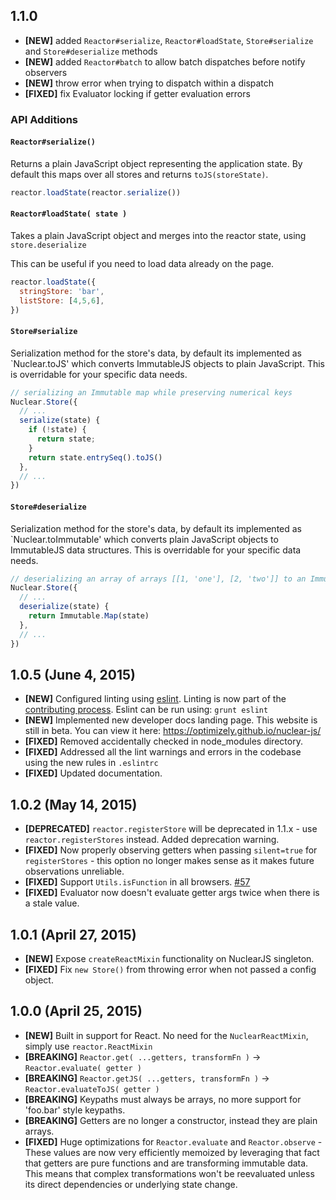 ## 1.1.0

- **[NEW]** added `Reactor#serialize`, `Reactor#loadState`, `Store#serialize` and `Store#deserialize` methods
- **[NEW]** added `Reactor#batch` to allow batch dispatches before notify observers
- **[NEW]** throw error when trying to dispatch within a dispatch
- **[FIXED]** fix Evaluator locking if getter evaluation errors

### API Additions

#### `Reactor#serialize()`

Returns a plain JavaScript object representing the application state.  By default this maps over all stores and returns `toJS(storeState)`.

```js
reactor.loadState(reactor.serialize())
```

#### `Reactor#loadState( state )`

Takes a plain JavaScript object and merges into the reactor state, using `store.deserialize`

This can be useful if you need to load data already on the page.

```js
reactor.loadState({
  stringStore: 'bar',
  listStore: [4,5,6],
})
```

#### `Store#serialize`

Serialization method for the store's data, by default its implemented as `Nuclear.toJS' which converts ImmutableJS objects to plain JavaScript.
This is overridable for your specific data needs.

```js
// serializing an Immutable map while preserving numerical keys
Nuclear.Store({
  // ...
  serialize(state) {
    if (!state) {
      return state;
    }
    return state.entrySeq().toJS()
  },
  // ...
})
```

#### `Store#deserialize`

Serialization method for the store's data, by default its implemented as `Nuclear.toImmutable' which converts plain JavaScript objects to ImmutableJS data structures.
This is overridable for your specific data needs.

```js
// deserializing an array of arrays [[1, 'one'], [2, 'two']] to an Immutable.Map
Nuclear.Store({
  // ...
  deserialize(state) {
    return Immutable.Map(state)
  },
  // ...
})
```

## 1.0.5 (June 4, 2015)

- **[NEW]** Configured linting using [eslint](http://eslint.org/). Linting is now part of the [contributing process](https://github.com/optimizely/nuclear-js/blob/master/CONTRIBUTING.md). Eslint can be run using: `grunt eslint`
- **[NEW]** Implemented new developer docs landing page. This website is still in beta. You can view it here: https://optimizely.github.io/nuclear-js/
- **[FIXED]** Removed accidentally checked in node_modules directory.
- **[FIXED]** Addressed all the lint warnings and errors in the codebase using the new rules in `.eslintrc`
- **[FIXED]** Updated documentation.

## 1.0.2 (May 14, 2015)

- **[DEPRECATED]** `reactor.registerStore` will be deprecated in 1.1.x - use `reactor.registerStores` instead.  Added deprecation warning.
- **[FIXED]** Now properly observing getters when passing `silent=true` for `registerStores` - this option no longer makes sense as it makes future observations unreliable.
- **[FIXED]** Support `Utils.isFunction` in all browsers. [#57](https://github.com/optimizely/nuclear-js/pull/57)
- **[FIXED]** Evaluator now doesn't evaluate getter args twice when there is a stale value.

## 1.0.1 (April 27, 2015)

- **[NEW]** Expose `createReactMixin` functionality on NuclearJS singleton.
- **[FIXED]** Fix `new Store()` from throwing error when not passed a config object.

## 1.0.0 (April 25, 2015)

- **[NEW]** Built in support for React. No need for the `NuclearReactMixin`, simply use `reactor.ReactMixin`
- **[BREAKING]** `Reactor.get( ...getters, transformFn )` -> `Reactor.evaluate( getter )`
- **[BREAKING]** `Reactor.getJS( ...getters, transformFn )` -> `Reactor.evaluateToJS( getter )`
- **[BREAKING]** Keypaths must always be arrays, no more support for 'foo.bar' style keypaths.
- **[BREAKING]** Getters are no longer a constructor, instead they are plain arrays.
- **[FIXED]** Huge optimizations for `Reactor.evaluate` and `Reactor.observe` - These values are now very efficiently memoized by leveraging that fact that getters are pure functions and are transforming immutable data. This means that complex transformations won't be reevaluated unless its direct dependencies or underlying state change.
